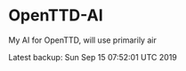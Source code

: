 # OpenTTD-AI
My AI for OpenTTD, will use primarily air

Latest backup: Sun Sep 15 07:52:01 UTC 2019
